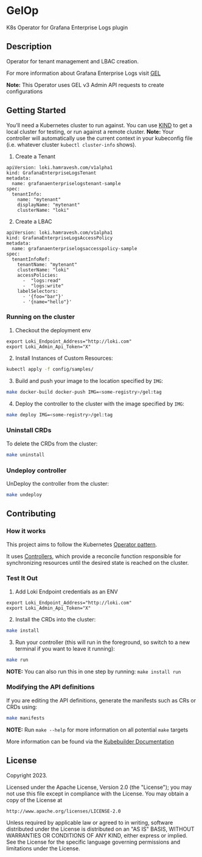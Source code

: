 # GelOp
K8s Operator for Grafana Enterprise Logs plugin

## Description
Operator for tenant management and LBAC creation.

For more information about Grafana Enterprise Logs visit [GEL](https://grafana.com/docs/enterprise-logs/latest/)

**Note:** This Operator uses GEL v3 Admin API requests to create configurations

## Getting Started
You’ll need a Kubernetes cluster to run against. You can use [KIND](https://sigs.k8s.io/kind) to get a local cluster for testing, or run against a remote cluster.
**Note:** Your controller will automatically use the current context in your kubeconfig file (i.e. whatever cluster `kubectl cluster-info` shows).
 
1. Create a Tenant
```
apiVersion: loki.hamravesh.com/v1alpha1
kind: GrafanaEnterpriseLogsTenant
metadata:
  name: grafanaenterpriselogstenant-sample
spec:
  tenantInfo:
    name: "mytenant"
    displayName: "mytenant"
    clusterName: "loki"
```
2. Create a LBAC
```
apiVersion: loki.hamravesh.com/v1alpha1
kind: GrafanaEnterpriseLogsAccessPolicy
metadata:
  name: grafanaenterpriselogsaccesspolicy-sample
spec:
  tenantInfoRef: 
    tenantName: "mytenant"
    clusterName: "loki"
    accessPolicies:
      -  "logs:read"
      -  "logs:write"
    labelSelectors:
      - '{foo="bar"}'
      - '{name="hello"}'
```


### Running on the cluster
1. Checkout the deployment env
```
export Loki_Endpoint_Address="http://loki.com"
export Loki_Admin_Api_Token="X"
```

2. Install Instances of Custom Resources:

```sh
kubectl apply -f config/samples/
```

3. Build and push your image to the location specified by `IMG`:

```sh
make docker-build docker-push IMG=<some-registry>/gel:tag
```

4. Deploy the controller to the cluster with the image specified by `IMG`:

```sh
make deploy IMG=<some-registry>/gel:tag
```

### Uninstall CRDs
To delete the CRDs from the cluster:

```sh
make uninstall
```

### Undeploy controller
UnDeploy the controller from the cluster:

```sh
make undeploy
```

## Contributing

### How it works
This project aims to follow the Kubernetes [Operator pattern](https://kubernetes.io/docs/concepts/extend-kubernetes/operator/).

It uses [Controllers](https://kubernetes.io/docs/concepts/architecture/controller/),
which provide a reconcile function responsible for synchronizing resources until the desired state is reached on the cluster.

### Test It Out
1. Add Loki Endpoint credentials as an ENV
```
export Loki_Endpoint_Address="http://loki.com"
export Loki_Admin_Api_Token="X"
```

2. Install the CRDs into the cluster:

```sh
make install
```

3. Run your controller (this will run in the foreground, so switch to a new terminal if you want to leave it running):

```sh
make run
```

**NOTE:** You can also run this in one step by running: `make install run`

### Modifying the API definitions
If you are editing the API definitions, generate the manifests such as CRs or CRDs using:

```sh
make manifests
```

**NOTE:** Run `make --help` for more information on all potential `make` targets

More information can be found via the [Kubebuilder Documentation](https://book.kubebuilder.io/introduction.html)

## License

Copyright 2023.

Licensed under the Apache License, Version 2.0 (the "License");
you may not use this file except in compliance with the License.
You may obtain a copy of the License at

    http://www.apache.org/licenses/LICENSE-2.0

Unless required by applicable law or agreed to in writing, software
distributed under the License is distributed on an "AS IS" BASIS,
WITHOUT WARRANTIES OR CONDITIONS OF ANY KIND, either express or implied.
See the License for the specific language governing permissions and
limitations under the License.

